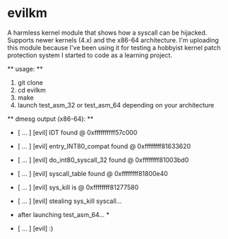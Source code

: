 # evilkm
A harmless kernel module that shows how a syscall can be hijacked. Supports newer kernels (4.x) and the x86-64 architecture.
I'm uploading this module because I've been using it for testing a hobbyist kernel patch protection system I started to code as a learning project.

** usage: **
1. git clone
2. cd evilkm
3. make
4. launch test_asm_32 or test_asm_64 depending on your architecture

** dmesg output (x86-64): **

* [ ... ] [evil] IDT found @ 0xffffffffff57c000
* [ ... ] [evil] entry_INT80_compat found @ 0xffffffff81633620
* [ ... ] [evil] do_int80_syscall_32 found @ 0xffffffff81003bd0
* [ ... ] [evil] syscall_table found @ 0xffffffff81800e40
* [ ... ] [evil] sys_kill is @ 0xffffffff81277580
* [ ... ] [evil] stealing sys_kill syscall...

* after launching test_asm_64... *

* [ ... ] [evil] :)

